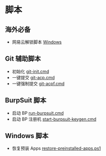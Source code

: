 # 脚本

## 海外必备

- 网易云解锁脚本 [Windows](netease-music-unlock.cmd)

## Git 辅助脚本

- 初始化 [git-init.cmd](git-init.cmd)
- 一键提交 [git-acp.cmd](git-acp.cmd)
- 一键强制提交 [git-acpf.cmd](git-acpf.cmd)

## BurpSuit 脚本

- 启动 BP [run-burpsuit.cmd](run-burpsuit.cmd)
- 启动 BP 注册机 [start-burpsuit-keygen.cmd](start-burpsuit-keygen.cmd)

## Windows 脚本

- 恢复预装 Apps [restore-preinstalled-apps.ps1](restore-preinstalled-apps.ps1)